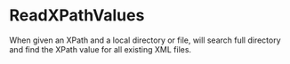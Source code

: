 # ReadXPathValues
When given an XPath and a local directory or file, will search full directory and find the XPath value for all existing XML files.
